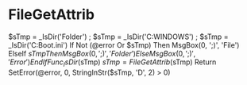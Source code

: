 # FileGetAttrib
$sTmp = _IsDir('Folder') ; $sTmp = _IsDir('C:WINDOWS') ; $sTmp = _IsDir('C:Boot.ini') If Not (@error Or $sTmp) Then     MsgBox(0, ';)', 'File') ElseIf $sTmp Then     MsgBox(0, ';)', 'Folder') Else     MsgBox(0, ';)', 'Error') EndIf  Func _IsDir($sTmp)     $sTmp = FileGetAttrib($sTmp)     Return SetError(@error, 0, StringInStr($sTmp, 'D', 2) > 0)
